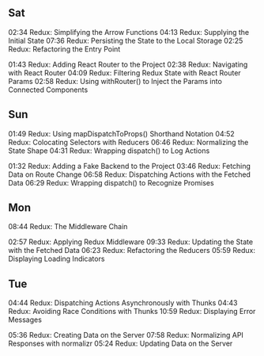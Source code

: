 ## Sat

02:34 Redux: Simplifying the Arrow Functions
04:13 Redux: Supplying the Initial State
07:36 Redux: Persisting the State to the Local Storage
02:25 Redux: Refactoring the Entry Point

01:43 Redux: Adding React Router to the Project
02:38 Redux: Navigating with React Router <Link>
04:09 Redux: Filtering Redux State with React Router Params
02:58 Redux: Using withRouter() to Inject the Params into Connected Components

## Sun
01:49 Redux: Using mapDispatchToProps() Shorthand Notation
04:52 Redux: Colocating Selectors with Reducers
06:46 Redux: Normalizing the State Shape
04:31 Redux: Wrapping dispatch() to Log Actions

01:32 Redux: Adding a Fake Backend to the Project
03:46 Redux: Fetching Data on Route Change
06:58 Redux: Dispatching Actions with the Fetched Data
06:29 Redux: Wrapping dispatch() to Recognize Promises

## Mon
08:44 Redux: The Middleware Chain

02:57 Redux: Applying Redux Middleware
09:33 Redux: Updating the State with the Fetched Data
06:23 Redux: Refactoring the Reducers
05:59 Redux: Displaying Loading Indicators

## Tue
04:44 Redux: Dispatching Actions Asynchronously with Thunks
04:43 Redux: Avoiding Race Conditions with Thunks
10:59 Redux: Displaying Error Messages

05:36 Redux: Creating Data on the Server
07:58 Redux: Normalizing API Responses with normalizr
05:24 Redux: Updating Data on the Server
